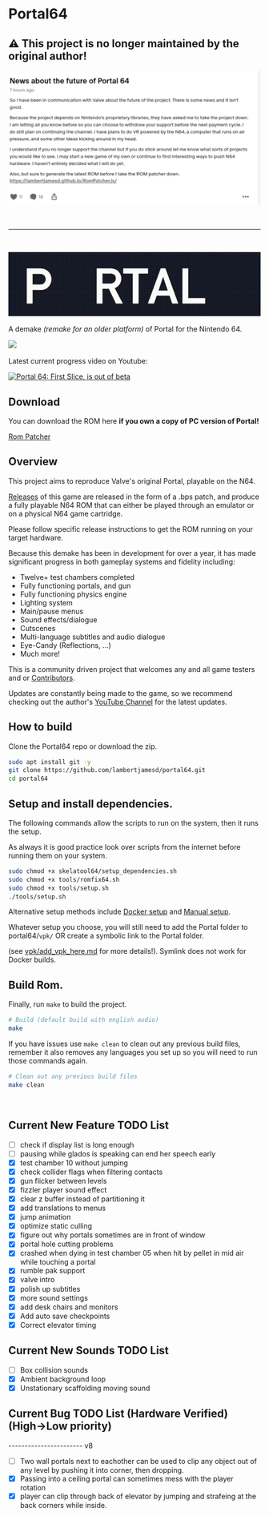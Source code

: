 # Portal64

## ⚠ This project is no longer maintained by the original author!
![](./assets/images/nintendo-valve-dmca-takedown.jpeg)

<br />
<hr />
<br />

![](./assets/images/portal64_readme_logo.gif)

A demake *(remake for an older platform)* of Portal for the Nintendo 64.

![](./assets/images/readme_slideshow.gif)

Latest current progress video on Youtube:

[![Portal 64: First Slice, is out of beta](https://img.youtube.com/vi/sb3nHlsBBpg/0.jpg)](https://youtu.be/sb3nHlsBBpg)

## Download

You can download the ROM here **if you own a copy of PC version of Portal!**

[Rom Patcher](https://lambertjamesd.github.io/RomPatcher.js/index.html)

## Overview

This project aims to reproduce Valve's original Portal, playable on the N64.

[Releases](https://github.com/lambertjamesd/portal64/releases) of this game are released in the form of a .bps patch, and produce a fully playable N64 ROM that can either be played through an emulator or on a physical N64 game cartridge.

Please follow specific release instructions to get the ROM running on your target hardware.

Because this demake has been in development for over a year, it has made significant progress in both gameplay systems and fidelity including:

- Twelve+ test chambers completed
- Fully functioning portals, and gun
- Fully functioning physics engine
- Lighting system
- Main/pause menus
- Sound effects/dialogue
- Cutscenes
- Multi-language subtitles and audio dialogue
- Eye-Candy (Reflections, ...)
- Much more!

This is a community driven project that welcomes any and all game testers and or [Contributors](./documentation/contributing.md).

Updates are constantly being made to the game, so we recommend checking out the author's [YouTube Channel](https://www.youtube.com/@james.lambert) for the latest updates.

## How to build

Clone the Portal64 repo or download the zip.

```sh
sudo apt install git -y
git clone https://github.com/lambertjamesd/portal64.git
cd portal64
```

## Setup and install dependencies.

The following commands allow the scripts to run on the system, then it runs the setup.

As always it is good practice look over scripts from the internet before running them on your system.

```sh
sudo chmod +x skelatool64/setup_dependencies.sh
sudo chmod +x tools/romfix64.sh
sudo chmod +x tools/setup.sh
./tools/setup.sh
```

Alternative setup methods include [Docker setup](./documentation/docker_setup.md) and [Manual setup](./documentation/manual_setup.md).

Whatever setup you choose, you will still need to add the Portal folder to portal64/`vpk/` OR create a symbolic link to the Portal folder.

(see [vpk/add_vpk_here.md](./vpk/add_vpk_here.md) for more details!). Symlink does not work for Docker builds.


## Build Rom.

Finally, run `make` to build the project.

```sh
# Build (default build with english audio)
make
```

If you have issues use `make clean` to clean out any previous build files, remember it also removes any languages you set up so you will need to run those commands again.

```sh
# Clean out any previous build files
make clean
```
<br />

## Current New Feature TODO List
- [ ] check if display list is long enough
- [ ] pausing while glados is speaking can end her speech early
- [x] test chamber 10 without jumping
- [x] check collider flags when filtering contacts
- [x] gun flicker between levels
- [x] fizzler player sound effect
- [x] clear z buffer instead of partitioning it
- [X] add translations to menus
- [x] jump animation
- [x] optimize static culling
- [x] figure out why portals sometimes are in front of window
- [x] portal hole cutting problems
- [x] crashed when dying in test chamber 05 when hit by pellet in mid air while touching a portal
- [x] rumble pak support
- [x] valve intro
- [x] polish up subtitles
- [x] more sound settings
- [x] add desk chairs and monitors
- [x] Add auto save checkpoints
- [x] Correct elevator timing

## Current New Sounds TODO List
- [ ] Box collision sounds
- [x] Ambient background loop
- [x] Unstationary scaffolding moving sound

## Current Bug TODO List (Hardware Verified) (High->Low priority)
----------------------- v8
- [ ] Two wall portals next to eachother can be used to clip any object out of any level by pushing it into corner, then dropping.
- [x] Passing into a ceiling portal can sometimes mess with the player rotation
- [x] player can clip through back of elevator by jumping and strafeing at the back corners while inside.
